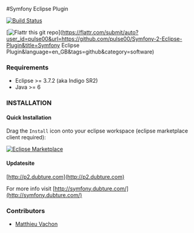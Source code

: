 #Symfony Eclipse Plugin

[![Build Status](https://secure.travis-ci.org/pulse00/Symfony-2-Eclipse-Plugin.png)](http://travis-ci.org/pulse00/Symfony-2-Eclipse-Plugin)

[![Flattr this git repo](http://api.flattr.com/button/flattr-badge-large.png)](https://flattr.com/submit/auto?user_id=pulse00&url=https://github.com/pulse00/Symfony-2-Eclipse-Plugin&title=Symfony Eclipse Plugin&language=en_GB&tags=github&category=software)

### Requirements

- Eclipse >= 3.7.2 (aka Indigo SR2)
- Java >= 6

### INSTALLATION

#### Quick Installation

Drag the `Install` icon onto your eclipse workspace (eclipse marketplace client required):

[![Eclipse Marketplace](http://marketplace.eclipse.org/misc/installbutton.png)](http://marketplace.eclipse.org/marketplace-client-intro?mpc_install=220368)

#### Updatesite

[http://p2.dubture.com](http://p2.dubture.com)

For more info visit [http://symfony.dubture.com/](http://symfony.dubture.com/)

### Contributors

- [Matthieu Vachon](https://github.com/maoueh)
